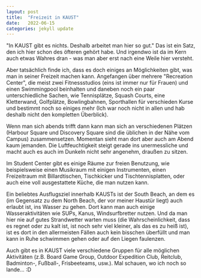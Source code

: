 ```yaml
---
layout: post
title:  "Freizeit in KAUST"
date:   2022-06-15
categories: jekyll update
---
```


"In KAUST gibt es nichts. Deshalb arbeitet man hier so gut." Das ist ein Satz, den ich hier schon des öfteren gehört habe. Und irgendwo ist da im Kern auch etwas Wahres dran - was man aber erst nach eine Weile hier versteht.

Aber tatsächlich finde ich, dass es doch einiges an Möglichkeiten gibt, was man in seiner Freizeit machen kann. Angefangen über mehrere "Recreation Center", die meist zwei Fitnessstudios (eins ist immer nur für Frauen) und einen Swimmingpool beinhalten und daneben noch ein paar unterschiedliche Sachen, wie Tennisplätze, Squash Courts, eine Kletterwand, Golfplätze, Bowlingbahnen, Sporthallen für verschieden Kurse und bestimmt noch so einiges mehr (Ich war noch nicht in allen und hab deshalb nicht den kompletten Überblick).

Wenn man sich abends trifft dann kann man sich an verschiedenen Plätzen (Harbour Square und Discovery Square sind die üblichen in der Nähe vom Campus) zusammensetzen. Momentan sieht man dort aber auch am Abend kaum jemanden. Die Luftfeuchtigkeit steigt gerade ins unermessliche und macht auch es auch im Dunkeln nicht sehr angenehm, draußen zu sitzen.

Im Student Center gibt es einige Räume zur freien Benutzung, wie beispielsweise einen Musikraum mit einigen Instrumenten, einen Freizeitraum mit Billardtischen, Tischkicker und Tischtennisplatten, oder auch eine voll ausgestattete Küche, die man nutzen kann.

Ein beliebtes Ausflugsziel innerhalb KAUSTs ist der South Beach, an dem es (im Gegensatz zu dem North Beach, der vor meiner Haustür liegt) auch erlaubt ist, ins Wasser zu gehen. Dort kann man auch einige Wasseraktivitäten wie SUPs, Kanus, Windsurfbretter nutzen. Und da man hier nie auf gutes Strandwetter warten muss (die Wahrscheinlichkeit, dass es regnet oder zu kalt ist, ist noch sehr viel kleiner, als das es zu heiß ist), ist es dort in den allermeisten Fällen auch kein bisschen überfüllt und man kann in Ruhe schwimmen gehen oder auf den Liegen faulenzen.

Auch gibt es in KAUST viele verschiedene Gruppen für alle möglichen Aktivitäten (z.B. Board Game Group, Outdoor Expedition Club, Reitclub, Badminton-, Fußball-, Frisbeeteams, usw.).
Mal schauen, wo ich noch so lande... :D
